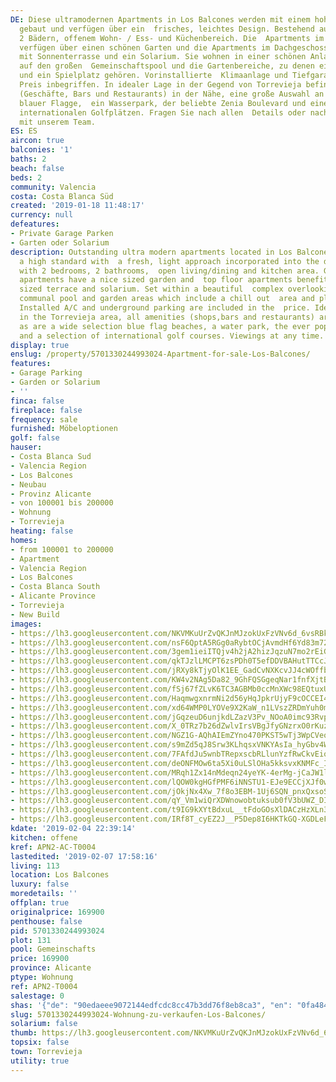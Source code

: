 ```yaml
---
DE: Diese ultramodernen Apartments in Los Balcones werden mit einem hohen Standard
  gebaut und verfügen über ein  frisches, leichtes Design. Bestehend aus 2 Schlafzimmern,
  2 Bädern, offenem Wohn- / Ess- und Küchenbereich. Die  Apartments im Erdgeschoss
  verfügen über einen schönen Garten und die Apartments im Dachgeschoss bieten eine  Terrasse
  mit Sonnenterrasse und ein Solarium. Sie wohnen in einer schönen Anlage mit Blick
  auf den großen  Gemeinschaftspool und die Gartenbereiche, zu denen ein Chill-Out-Bereich
  und ein Spielplatz gehören. Vorinstallierte  Klimaanlage und Tiefgarage sind im
  Preis inbegriffen. In idealer Lage in der Gegend von Torrevieja befinden sich alle  Annehmlichkeiten
  (Geschäfte, Bars und Restaurants) in der Nähe, eine große Auswahl an Stränden mit
  blauer Flagge,  ein Wasserpark, der beliebte Zenia Boulevard und eine Auswahl an
  internationalen Golfplätzen. Fragen Sie nach allen  Details oder nach einer Besichtigung
  mit unserem Team.
ES: ES
aircon: true
balconies: '1'
baths: 2
beach: false
beds: 2
community: Valencia
costa: Costa Blanca Süd
created: '2019-01-18 11:48:17'
currency: null
defeatures:
- Private Garage Parken
- Garten oder Solarium
description: Outstanding ultra modern apartments located in Los Balcones - built to
  a high standard with  a fresh, light approach incorporated into the design. Comes
  with 2 bedrooms, 2 bathrooms,  open living/dining and kitchen area. Ground floor
  apartments have a nice sized garden and  top floor apartments benefit from a niced
  sized terrace and solarium. Set within a beautiful  complex overlooking the large
  communal pool and garden areas which include a chill out  area and playground. Pre
  Installed A/C and underground parking are included in the  price. Ideally located
  in the Torrevieja area, all amenities (shops,bars and restaurants) are  close by
  as are a wide selection blue flag beaches, a water park, the ever popular Zenia  Boulevard
  and a selection of international golf courses. Viewings at any time.
display: true
enslug: /property/5701330244993024-Apartment-for-sale-Los-Balcones/
features:
- Garage Parking
- Garden or Solarium
- ''
finca: false
fireplace: false
frequency: sale
furnished: Möbeloptionen
golf: false
hauser:
- Costa Blanca Sud
- Valencia Region
- Los Balcones
- Neubau
- Provinz Alicante
- von 100001 bis 200000
- Wohnung
- Torrevieja
heating: false
homes:
- from 100001 to 200000
- Apartment
- Valencia Region
- Los Balcones
- Costa Blanca South
- Alicante Province
- Torrevieja
- New Build
images:
- https://lh3.googleusercontent.com/NKVMKuUrZvQKJnMJzokUxFzVNv6d_6vsRBkqK7MfnH7zOiIBrVvBg3onziPiOCy4BeX5Wa-FibLEjcFlJAHH=w640-rj-e30-l100
- https://lh3.googleusercontent.com/nsF6QptA5RGg0aRybtOCjAvmdHf6Yd83m72-dQGwLJzH8art_Kfq8zmYJdLBnzPM_O7YO7vAeQ7bd-cJl-RW=w640-rj-e30-l100
- https://lh3.googleusercontent.com/3gem1ieiITQjv4h2jA2hizJqzuN7mo2rEiGmw-86StRsHPvsU_btEodxLSr2pOwibf5r4eJ6eXrC8G7fD2-2Yg=w640-rj-e30-l100
- https://lh3.googleusercontent.com/qkTJzlLMCPT6zsPDh0T5efDDVBAHutTTCcJQ61LSxS3UgBLscDfNGiT85A00qeqJa-2VjexJVJmM3VjiEZ1S=w640-rj-e30-l100
- https://lh3.googleusercontent.com/jRXy8kTjyOlK1EE_GadCvNXKcvJJ4cWOffbjRtRkZ7pPnEOo4sJW0vifXTW0L2blWBI6tjbbAxuKLa7hVSp5=w640-rj-e30-l100
- https://lh3.googleusercontent.com/KW4v2NAg5Da82_9GhFQSGgeqNar1fnfXjtBXDkxuAp66luS-smRu3NgHmzzDfXG2RfEM2g2WZ9BZcdwNf3A=w640-rj-e30-l100
- https://lh3.googleusercontent.com/fSj67fZLvK6TC3AGBMb0ccMnXWc98EQtuxUIjdgeqq_xP1CPAJJfreT1XG9H2_BYTMkJ-tzYphWJ98N7s2et=w640-rj-e30-l100
- https://lh3.googleusercontent.com/HaqmwgxnrmNi2d56yHqJpkrUjyF9cOCCEI4C_HozW2X1tApqooXM_s5jXFCl87-Vh4dpgaNILDTTEnOlsY0=w640-rj-e30-l100
- https://lh3.googleusercontent.com/xd64WMP0LYOVe9X2KaW_n1LVszZRDmYuh0mtadTtOfYZQLvXyTiUxoipZh48gUZAQjAvicU9ASRrLXB_zoKu=w640-rj-e30-l100
- https://lh3.googleusercontent.com/jGqzeuD6unjkdLZazV3Pv_NOoA0imc93RvpOyMEZiJLwCSMhaFumrw-xjCUhUvZFxNVJAYIRoN9_hNGjPqjF=w640-rj-e30-l100
- https://lh3.googleusercontent.com/X_0TRz7b26dZwlvIrsVBgJfyGNzrxO0rKuzalDynFR_8qoKK_gFuN6IK6n6GX8KIXJjjRva5jym8KZgN9tk=w640-rj-e30-l100
- https://lh3.googleusercontent.com/NGZ1G-AQhAIEmZYno470PKST5wTj3WpCVeoMuNZrU-mZY9wkwgpvXkk6q7u9ndtoFRJy9yd5rk35Z3Fnbro=w640-rj-e30-l100
- https://lh3.googleusercontent.com/s9mZd5qJ8Srw3KLhqsxVNKYAsIa_hyGbv4WbAe21Sfo0sF88FkmxFzZYng_qCkCePjvMxmgckh3O-wTFZG8=w640-rj-e30-l100
- https://lh3.googleusercontent.com/7FAfdJu5wnbTRepxscbRLlunYzfRwCkvEioFSNkpXW8JJoGEUHJorqk4vZdvG6XgB6qCk3mwwccNKJFREB8zUw=w640-rj-e30-l100
- https://lh3.googleusercontent.com/deONFMOw6ta5Xi0uLSlOHa5kksvxKNMFc_IMQ-ktrgdrC80o8iC0-9r1der0wB_nm0ZqXay_DVn18MJoWlOd=w640-rj-e30-l100
- https://lh3.googleusercontent.com/MRqh1Zx14nMdeqn24yeYK-4erMg-jCaJW1ljs42MgZMFAqxHlmhbywjJ08btF_oWnPW3S3WSrTJv21cOoma5=w640-rj-e30-l100
- https://lh3.googleusercontent.com/lQOW0kgHGfPMF6iNNSTU1-EJe9ECCjXJf0wTQeQxktl9G6burNVwsGxywgVmQF5Cfsi6kVwZdLMeoJb-tdx3=w640-rj-e30-l100
- https://lh3.googleusercontent.com/jOkjNx4Xw_7f8o3EBM-1Uj6SQN_pnxQxsoS2nDaxoQBowykKIK453h_hc5POQzhTJ6PSHvxleTJToVF7_J0=w640-rj-e30-l100
- https://lh3.googleusercontent.com/qY_Vm1wiQrXDWnowobtuksub0fV3bUWZ_DInps_6eok0-GPJYZ9CYUeEkX9z7fVEdIdIxhM_-TSUuezzdBkQ=w640-rj-e30-l100
- https://lh3.googleusercontent.com/t9IG9kXYtBdxuL__tFdoGOsXlDACzHzXLn3AAu5SySeJPx6YHpki5UvI4kMOm9qLI0xwdffCy0jdbHRdWsTe=w640-rj-e30-l100
- https://lh3.googleusercontent.com/IRf8T_cyEZ2J__P5Dep8I6HKTkGQ-XGDLeFKLULWvlfED60ZOu792dj1ci09ICosGZSSSPVkpBvdq1g7ZtA5=w640-rj-e30-l100
kdate: '2019-02-04 22:39:14'
kitchen: offene
kref: APN2-AC-T0004
lastedited: '2019-02-07 17:58:16'
living: 113
location: Los Balcones
luxury: false
moredetails: ''
offplan: true
originalprice: 169900
penthouse: false
pid: 5701330244993024
plot: 131
pool: Gemeinschafts
price: 169900
province: Alicante
ptype: Wohnung
ref: APN2-T0004
salestage: 0
shas: '{"de": "90edaeee9072144edfcdc8cc47b3dd76f8eb8ca3", "en": "0fa4842af6d049c5c6fd66255c34ed4a05eee246"}'
slug: 5701330244993024-Wohnung-zu-verkaufen-Los-Balcones/
solarium: false
thumb: https://lh3.googleusercontent.com/NKVMKuUrZvQKJnMJzokUxFzVNv6d_6vsRBkqK7MfnH7zOiIBrVvBg3onziPiOCy4BeX5Wa-FibLEjcFlJAHH=w400-h240-n-rj-e30-l100
topsix: false
town: Torrevieja
utility: true
---
```

